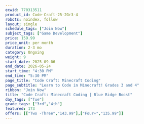 ```yaml
---
ecwid: 770313511
product_id: Code-Craft-25-2Gr3-4
robots: noindex, follow
layout: single
schedule_tags: ["Join Now"]
subject_tags: ["Game Development"]
price: 159.99
price_unit: per month
duration: 2-3 mo
category: Ongoing
weight: 9
start_date: 2025-09-06
end_date: 2026-05-24
start_time: "4:30 PM"
end_time: "5:30 PM"
page_title: "Code Craft: Minecraft Coding"
page_subtitle: "Learn to Code in Minecraft! Grades 3 and 4"
ribbon: "Join Now"
title: "Code Craft: Minecraft Coding | Blue Ridge Boost"
day_tags: ["Tue"]
grade_tags: ["3rd","4th"]
featured: 173
offers: [["Two -Three","143.99"],["Four+","135.99"]]
---
```


